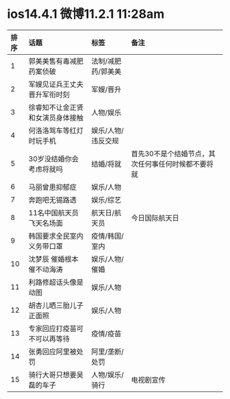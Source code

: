 # ios14.4.1 微博11.2.1 11:28am

|排序|话题|标签|备注|
|:-|:-|:-|:-|
|1|郭美美售有毒减肥药案侦破|法制/减肥药/郭美美||
|2|军嫂见证兵王丈夫晋升军衔时刻|军嫂/晋升||
|3|徐睿知不让金正贤和女演员身体接触|人物/娱乐||
|4|何洛洛驾车等红灯时玩手机|娱乐/人物/违反交规||
|5|30岁没结婚你会考虑将就吗|结婚/将就|首先30不是个结婚节点，其次任何事任何时候都不要将就|
|6|马丽曾患抑郁症|娱乐/人物||
|7|奔跑吧无锡路透|娱乐/综艺||
|8|11名中国航天员飞天名场面|航天日/航天员|今日国际航天日|
|9|韩国要求全民室内义务带口罩|疫情/韩国/室内||
|10|沈梦辰 催婚根本催不动海涛|娱乐/人物/催婚||
|11|利路修超话头像是动图|娱乐/人物||
|12|胡杏儿晒三胎儿子正面照|娱乐/人物||
|13|专家回应打疫苗可不可以再等待|疫情/疫苗||
|14|张勇回应阿里被处罚|阿里/垄断/处罚||
|15|骑行大哥只想要吴磊的车子|人物/娱乐/骑行|电视剧宣传|
